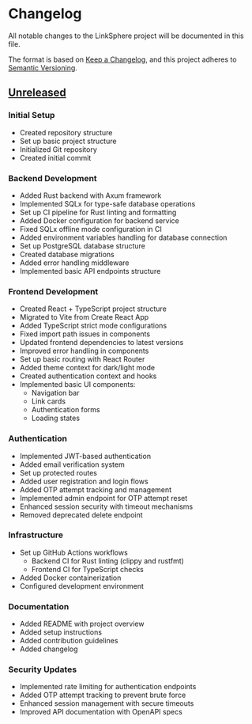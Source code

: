 # Changelog

All notable changes to the LinkSphere project will be documented in this file.

The format is based on [Keep a Changelog](https://keepachangelog.com/en/1.0.0/),
and this project adheres to [Semantic Versioning](https://semver.org/spec/v2.0.0.html).

## [Unreleased]

### Initial Setup
- Created repository structure
- Set up basic project structure
- Initialized Git repository
- Created initial commit

### Backend Development
- Added Rust backend with Axum framework
- Implemented SQLx for type-safe database operations
- Set up CI pipeline for Rust linting and formatting
- Added Docker configuration for backend service
- Fixed SQLx offline mode configuration in CI
- Added environment variables handling for database connection
- Set up PostgreSQL database structure
- Created database migrations
- Added error handling middleware
- Implemented basic API endpoints structure

### Frontend Development
- Created React + TypeScript project structure
- Migrated to Vite from Create React App
- Added TypeScript strict mode configurations
- Fixed import path issues in components
- Updated frontend dependencies to latest versions
- Improved error handling in components
- Set up basic routing with React Router
- Added theme context for dark/light mode
- Created authentication context and hooks
- Implemented basic UI components:
  - Navigation bar
  - Link cards
  - Authentication forms
  - Loading states

### Authentication
- Implemented JWT-based authentication
- Added email verification system
- Set up protected routes
- Added user registration and login flows
- Added OTP attempt tracking and management
- Implemented admin endpoint for OTP attempt reset
- Enhanced session security with timeout mechanisms
- Removed deprecated delete endpoint

### Infrastructure
- Set up GitHub Actions workflows
  - Backend CI for Rust linting (clippy and rustfmt)
  - Frontend CI for TypeScript checks
- Added Docker containerization
- Configured development environment

### Documentation
- Added README with project overview
- Added setup instructions
- Added contribution guidelines
- Added changelog

[Unreleased]: https://github.com/Nkwenti-Severian-Ndongtsop/LinkSphere/ 

### Security Updates
- Implemented rate limiting for authentication endpoints
- Added OTP attempt tracking to prevent brute force
- Enhanced session management with secure timeouts
- Improved API documentation with OpenAPI specs 